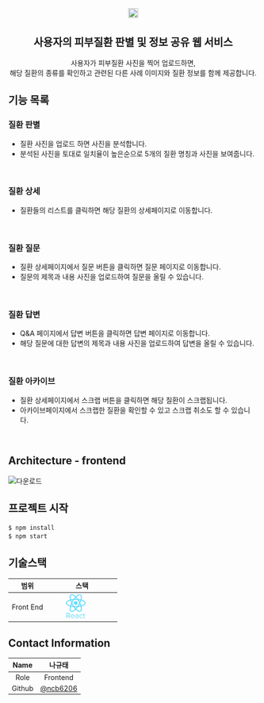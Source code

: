 <div align="center">
  <img src="https://github.com/Team-DumdiDumdi/Derm.D-client/assets/62326659/0192c4e3-34ed-4bcc-843a-2d175f95f0e2" width="20%" height="20%"/>
  <br />
  <h2>사용자의 피부질환 판별 및 정보 공유 웹 서비스</h2>
  <p> 사용자가 피부질환 사진을 찍어 업로드하면, <br/>
해당 질환의 종류를 확인하고 관련된 다른 사례 이미지와 질환 정보를 함께 제공합니다.<p/>
</div>

## 기능 목록
### 질환 판별

- 질환 사진을 업로드 하면 사진을 분석합니다.
- 분석된 사진을 토대로 일치율이 높은순으로 5개의 질환 명칭과 사진을 보여줍니다.

<br/>

### 질환 상세

- 질환들의 리스트를 클릭하면 해당 질환의 상세페이지로 이동합니다.

<br/>

### 질환 질문

- 질환 상세페이지에서 질문 버튼을 클릭하면 질문 페이지로 이동합니다.
- 질문의 제목과 내용 사진을 업로드하여 질문을 올릴 수 있습니다.

<br/>

### 질환 답변

- Q&A 페이지에서 답변 버튼을 클릭하면 답변 페이지로 이동합니다.
- 해당 질문에 대한 답변의 제목과 내용 사진을 업로드하여 답변을 올릴 수 있습니다.


<br/>

### 질환 아카이브

- 질환 상세페이지에서 스크랩 버튼을 클릭하면 해당 질환이 스크랩됩니다.
- 아카이브페이지에서 스크랩한 질환을 확인할 수 있고 스크랩 취소도 할 수 있습니다.

<br/>

## Architecture - frontend
![다운로드](https://user-images.githubusercontent.com/62326659/181936227-757ade3f-70b6-49cb-9140-a4a3a87288b4.png)


## 프로젝트 시작
```bash
$ npm install
$ npm start
```  

## 기술스택
|   범위    | 스택 |
| :-------: | :---------------------------------------------------------------------------------------------------------------------------------------------------------------------------------------------------------------------------------------------------------------------------------------------------------------------------------------------------------------------------------------------------------------------------------------------------------------------------------------------------------------------------------------------------------------------------------------------------------------------------------------------------------------------------------------------------------------------------------------------------------------------: |
| Front End | <img src="https://cdn.simpleicons.org/javascript/#F7DF1E" alt="" height="50"/> &nbsp;&nbsp;&nbsp;&nbsp;&nbsp; <img src="https://raw.githubusercontent.com/devicons/devicon/master/icons/react/react-original-wordmark.svg" alt="" height="50"/> &nbsp;&nbsp;&nbsp;&nbsp;&nbsp; <img src="https://cdn.simpleicons.org/mui/#007FFF" alt="" height="50"/> &nbsp;&nbsp;&nbsp;&nbsp;&nbsp; <img src="https://images.velog.io/images/vi2920va/post/9b15f05e-6a45-4490-9003-2250397ecf58/%EB%8B%A4%EC%9A%B4%EB%A1%9C%EB%93%9C.png" alt="" height="50"/> |

## Contact Information  
|Name|나규태|
|:------:|:---:|
|Role|Frontend|
|Github|[@ncb6206](https://github.com/ncb6206)
